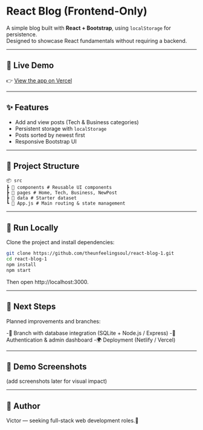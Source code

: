 # React Blog (Frontend-Only)

A simple blog built with **React + Bootstrap**, using `localStorage` for persistence.  
Designed to showcase React fundamentals without requiring a backend.

---

## 🔗 Live Demo
👉 [View the app on Vercel](https://react-blog-1-pou2xf2zj-angel-beats-projects.vercel.app/)

---

## ✨ Features
- Add and view posts (Tech & Business categories)
- Persistent storage with `localStorage`
- Posts sorted by newest first
- Responsive Bootstrap UI

---

## 📂 Project Structure
```
📦 src
┣ 📁 components # Reusable UI components
┣ 📁 pages # Home, Tech, Business, NewPost
┣ 📁 data # Starter dataset
┗ 📄 App.js # Main routing & state management
```
---


## 🚀 Run Locally
Clone the project and install dependencies:
```bash
git clone https://github.com/theunfeelingsoul/react-blog-1.git
cd react-blog-1
npm install
npm start
```
Then open http://localhost:3000.

---

## 📌 Next Steps
Planned improvements and branches:

-💽 Branch with database integration (SQLite + Node.js / Express)
-🔑 Authentication & admin dashboard
-🌍 Deployment (Netlify / Vercel)

---

## 📸 Demo Screenshots

(add screenshots later for visual impact)

---

## 👤 Author
Victor — seeking full-stack web development roles.🚀
